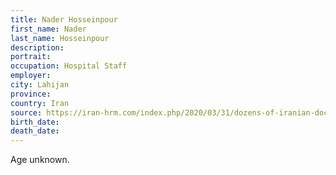 ```yaml
---
title: Nader Hosseinpour
first_name: Nader
last_name: Hosseinpour
description: 
portrait: 
occupation: Hospital Staff
employer: 
city: Lahijan
province: 
country: Iran
source: https://iran-hrm.com/index.php/2020/03/31/dozens-of-iranian-doctors-died-during-irans-coronavirus-crisis/
birth_date: 
death_date: 
---
```


Age unknown.